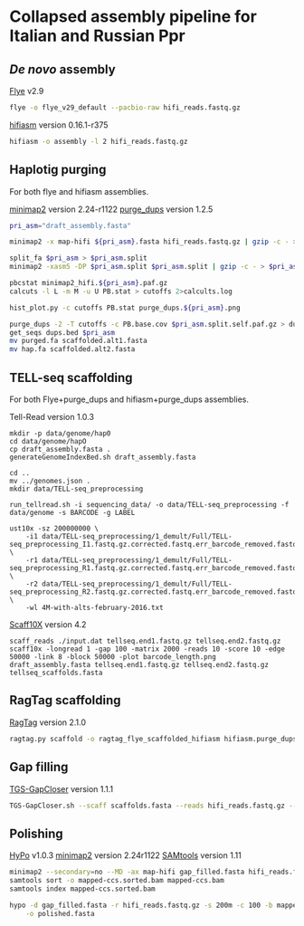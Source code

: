 
# Collapsed assembly pipeline for Italian and Russian Ppr

## *De novo* assembly

[Flye]() v2.9
```sh
flye -o flye_v29_default --pacbio-raw hifi_reads.fastq.gz 
```

[hifiasm](https://github.com/chhylp123/hifiasm) version 0.16.1-r375
```sh
hifiasm -o assembly -l 2 hifi_reads.fastq.gz
```

## Haplotig purging

For both flye and hifiasm assemblies.

[minimap2](https://github.com/lh3/minimap2) version 2.24-r1122
[purge_dups](https://github.com/dfguan/purge_dups) version 1.2.5
```sh
pri_asm="draft_assembly.fasta"

minimap2 -x map-hifi ${pri_asm}.fasta hifi_reads.fastq.gz | gzip -c - > minimap2_hifi.scaffolded.paf.gz

split_fa $pri_asm > $pri_asm.split
minimap2 -xasm5 -DP $pri_asm.split $pri_asm.split | gzip -c - > $pri_asm.split.self.paf.gz

pbcstat minimap2_hifi.${pri_asm}.paf.gz 
calcuts -l L -m M -u U PB.stat > cutoffs 2>calcults.log

hist_plot.py -c cutoffs PB.stat purge_dups.${pri_asm}.png

purge_dups -2 -T cutoffs -c PB.base.cov $pri_asm.split.self.paf.gz > dups.bed 2> purge_dups.log
get_seqs dups.bed $pri_asm
mv purged.fa scaffolded.alt1.fasta
mv hap.fa scaffolded.alt2.fasta
```

## TELL-seq scaffolding 

For both Flye+purge_dups and hifiasm+purge_dups assemblies.

Tell-Read version 1.0.3
```
mkdir -p data/genome/hap0
cd data/genome/hapO
cp draft_assembly.fasta .
generateGenomeIndexBed.sh draft_assembly.fasta

cd .. 
mv ../genomes.json .
mkdir data/TELL-seq_preprocessing

run_tellread.sh -i sequencing_data/ -o data/TELL-seq_preprocessing -f data/genome -s BARCODE -g LABEL

ust10x -sz 200000000 \
	-i1 data/TELL-seq_preprocessing/1_demult/Full/TELL-seq_preprocessing_I1.fastq.gz.corrected.fastq.err_barcode_removed.fastq.gz \
	-r1 data/TELL-seq_preprocessing/1_demult/Full/TELL-seq_preprocessing_R1.fastq.gz.corrected.fastq.err_barcode_removed.fastq.gz \
	-r2 data/TELL-seq_preprocessing/1_demult/Full/TELL-seq_preprocessing_R2.fastq.gz.corrected.fastq.err_barcode_removed.fastq.gz \
	-wl 4M-with-alts-february-2016.txt 
```

[Scaff10X](https://github.com/wtsi-hpag/Scaff10X) version 4.2
```
scaff_reads ./input.dat tellseq.end1.fastq.gz tellseq.end2.fastq.gz
scaff10x -longread 1 -gap 100 -matrix 2000 -reads 10 -score 10 -edge 50000 -link 8 -block 50000 -plot barcode_length.png draft_assembly.fasta tellseq.end1.fastq.gz tellseq.end2.fastq.gz tellseq_scaffolds.fasta
```

## RagTag scaffolding

[RagTag](https://github.com/malonge/RagTag) version 2.1.0
```sh
ragtag.py scaffold -o ragtag_flye_scaffolded_hifiasm hifiasm.purge_dups.fatsa flye.purge_dups.fasta 
```

## Gap filling

[TGS-GapCloser](https://github.com/BGI-Qingdao/TGS-GapCloser) version 1.1.1

```sh
TGS-GapCloser.sh --scaff scaffolds.fasta --reads hifi_reads.fastq.gz --output gap_filled --tgstype pb --ne --minmap_arg '-x asm20'
```

## Polishing 

[HyPo](https://github.com/kensung-lab/hypo) v1.0.3
[minimap2](https://github.com/lh3/minimap2) version 2.24r1122
[SAMtools](https://github.com/samtools/samtools) version 1.11
```sh
minimap2 --secondary=no --MD -ax map-hifi gap_filled.fasta hifi_reads.fastq.gz | samtools view -Sb - > mapped-ccs.bam
samtools sort -o mapped-ccs.sorted.bam mapped-ccs.bam
samtools index mapped-ccs.sorted.bam

hypo -d gap_filled.fasta -r hifi_reads.fastq.gz -s 200m -c 100 -b mapped-ccs.sorted.bam \
	-o polished.fasta
```
